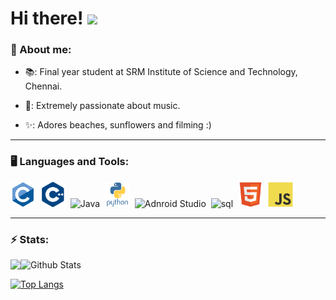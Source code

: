 # Hi there! <img src="https://media.giphy.com/media/hvRJCLFzcasrR4ia7z/giphy.gif" width="30px"/>


### 🌻 About me: 

- 📚: Final year student at SRM Institute of Science and Technology, Chennai. 

- 🎻: Extremely passionate about music.

- ✨: Adores beaches, sunflowers and filming :)

---

### 🖥️ Languages and Tools:

<div>

<img src = "https://github.com/devicons/devicon/blob/master/icons/c/c-original.svg" title="C" alt="C" width="40" height="40"/>&nbsp;
<img src = "https://github.com/devicons/devicon/blob/master/icons/cplusplus/cplusplus-plain.svg" title="C++" alt="C++" width="40" height="40"/>&nbsp;
<img src = "https://github.com/vedaareydeva/vedaareydeva/assets/71925873/259499bd-35c4-4583-b7b8-1837a404526c"  title="Java" alt="Java" width="40" height="40"/>&nbsp;
<img src = "https://github.com/devicons/devicon/blob/master/icons/python/python-original-wordmark.svg?short_path=880e730"  title="Python" alt="Python" width="40" height="40"/>&nbsp;
<img src = "https://github.com/vedaareydeva/vedaareydeva/assets/71925873/11e216e6-1654-4903-b0d4-3c8a7bba69f6"  title="Android Studio" alt="Adnroid Studio" width="40" height="40"/>&nbsp;
<img src = "https://github.com/vedaareydeva/vedaareydeva/assets/71925873/2484b9c7-c0c0-4c92-aa39-3bcf4c74214d" title="sql" alt="sql" width="60" height="40"/>&nbsp;
<img src = "https://github.com/devicons/devicon/blob/master/icons/html5/html5-original.svg" title="html" alt="html" width="40" height="40"/>&nbsp;
<img src = "https://github.com/devicons/devicon/blob/master/icons/javascript/javascript-original.svg" title="JS" alt="JS" width="40" height="40"/>&nbsp;  

</div>

---

### ⚡ Stats:

<div id="stats">
  
<a href=""> <img align="left" src="http://github-readme-streak-stats.herokuapp.com?user=vedaareydeva&theme=codeSTACKr&date_format=j%20M%5B%20Y%5D&hide=css"/> </a> 
  
![Github Stats](https://github-readme-stats.vercel.app/api?username=vedaareydeva&count_private=true&show_icons=true&theme=codeSTACKr)

[![Top Langs](https://github-readme-stats.vercel.app/api/top-langs/?username=vedaareydeva&langs_count=8&layout=compact&theme=codeSTACKr)](https://github.com/anuraghazra/github-readme-stats)

</div>



<!--
### ❤️ Socials:
<div id="badges">
  <a href="https://www.linkedin.com/in/vaidehi-deshmukh-768677216/">
    <img src="https://img.shields.io/badge/LinkedIn-blue?style=for-the-badge&logo=linkedin&logoColor=white" alt="LinkedIn Badge"/>
  </a>
</div>
**vedaareydeva/vedaareydeva** is a ✨ _special_ ✨ repository because its `README.md` (this file) appears on your GitHub profile.

Here are some ideas to get you started:

- 🔭 I’m currently working on ...
- 🌱 I’m currently learning ...
- 👯 I’m looking to collaborate on ...
- 🤔 I’m looking for help with ...
- 💬 Ask me about ...
- 📫 How to reach me: ...
- 😄 Pronouns: ...
- ⚡ Fun fact: ...
-->
